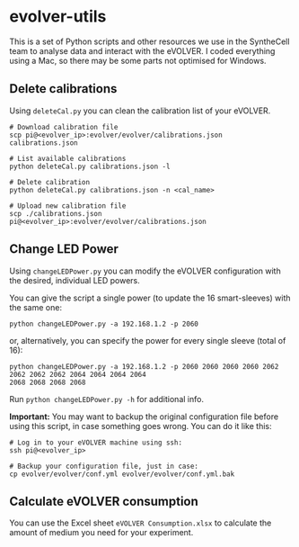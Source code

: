 # evolver-utils

This is a set of Python scripts and other resources we use in the SyntheCell
team to analyse data and interact with the eVOLVER. I coded
everything using a Mac, so there may be some parts not
optimised for Windows.


## Delete calibrations
Using `deleteCal.py` you can clean the calibration list
of your eVOLVER.

```shell script
# Download calibration file
scp pi@<evolver_ip>:evolver/evolver/calibrations.json calibrations.json

# List available calibrations
python deleteCal.py calibrations.json -l

# Delete calibration
python deleteCal.py calibrations.json -n <cal_name>

# Upload new calibration file
scp ./calibrations.json pi@<evolver_ip>:evolver/evolver/calibrations.json
```

## Change LED Power

Using `changeLEDPower.py` you can modify the eVOLVER configuration
with the desired, individual LED powers.

You can give the script a single power (to update the 16 smart-sleeves)
with the same one:
```shell
python changeLEDPower.py -a 192.168.1.2 -p 2060 
```

or, alternatively, you can specify the power for every single sleeve (total of 16):
```shell
python changeLEDPower.py -a 192.168.1.2 -p 2060 2060 2060 2060 2062 2062 2062 2062 2064 2064 2064 2064
2068 2068 2068 2068
```
Run `python changeLEDPower.py -h` for additional info.

**Important:** You may want to backup the original configuration file
before using this script, in case something goes wrong. You can do it like this:

```shell
# Log in to your eVOLVER machine using ssh:
ssh pi@<evolver_ip>

# Backup your configuration file, just in case:
cp evolver/evolver/conf.yml evolver/evolver/conf.yml.bak
```

## Calculate eVOLVER consumption

You can use the Excel sheet `eVOLVER Consumption.xlsx` to calculate the amount of medium you need for your experiment.
